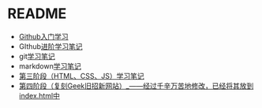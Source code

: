 # README

- [Github入门学习](https://github.com/crazy-rabbit-27/Tasks/blob/main/typora%E5%AD%A6%E4%B9%A0%E4%B8%AD/GitHub%E5%85%A5%E9%97%A8%E5%AD%A6%E4%B9%A0.pdf)
- GIthub[进阶学习笔记](https://github.com/crazy-rabbit-27/Tasks/blob/main/typora%E5%AD%A6%E4%B9%A0%E4%B8%AD/GitHub%E8%BF%9B%E9%98%B6%E5%AD%A6%E4%B9%A0%E7%AC%94%E8%AE%B0.md)
- git[学习笔记](https://github.com/crazy-rabbit-27/Tasks/blob/main/typora%E5%AD%A6%E4%B9%A0%E4%B8%AD/git%E5%AD%A6%E4%B9%A0%E7%AC%94%E8%AE%B0%EF%BC%88%E8%B5%B5%E8%8B%A5%E4%B8%B9%EF%BC%89.md)
- markdown[学习笔记](https://github.com/crazy-rabbit-27/Tasks/blob/main/typora%E5%AD%A6%E4%B9%A0%E4%B8%AD/markdown%E5%AD%A6%E4%B9%A0.pdf)
- [第三阶段（HTML、CSS、JS）学习笔记](https://github.com/crazy-rabbit-27/Tasks/blob/4b561eb894895a70f5cc00bf62089b263779542a/Geek%E7%AC%AC%E4%B8%89%E9%98%B6%E6%AE%B5%20%E5%AD%A6%E4%B9%A0%E7%AC%94%E8%AE%B0.md)
- [第四阶段（复刻Geek旧招新网站）_——经过千辛万苦地修改，已经将其放到index.html中](https://github.com/crazy-rabbit-27/crazy-rabbit-27.github.io.git)

